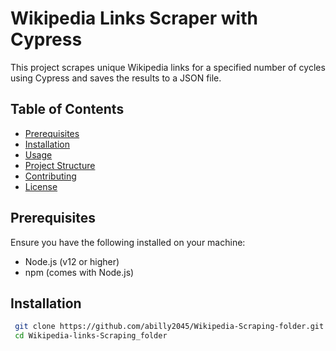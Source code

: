 # Wikipedia Links Scraper with Cypress

This project scrapes unique Wikipedia links for a specified number of cycles using Cypress and saves the results to a JSON file.

## Table of Contents

- [Prerequisites](#prerequisites)
- [Installation](#installation)
- [Usage](#usage)
- [Project Structure](#project-structure)
- [Contributing](#contributing)
- [License](#license)

## Prerequisites

Ensure you have the following installed on your machine:

- Node.js (v12 or higher)
- npm (comes with Node.js)

## Installation
  ```sh
   git clone https://github.com/abilly2045/Wikipedia-Scraping-folder.git
   cd Wikipedia-links-Scraping_folder

